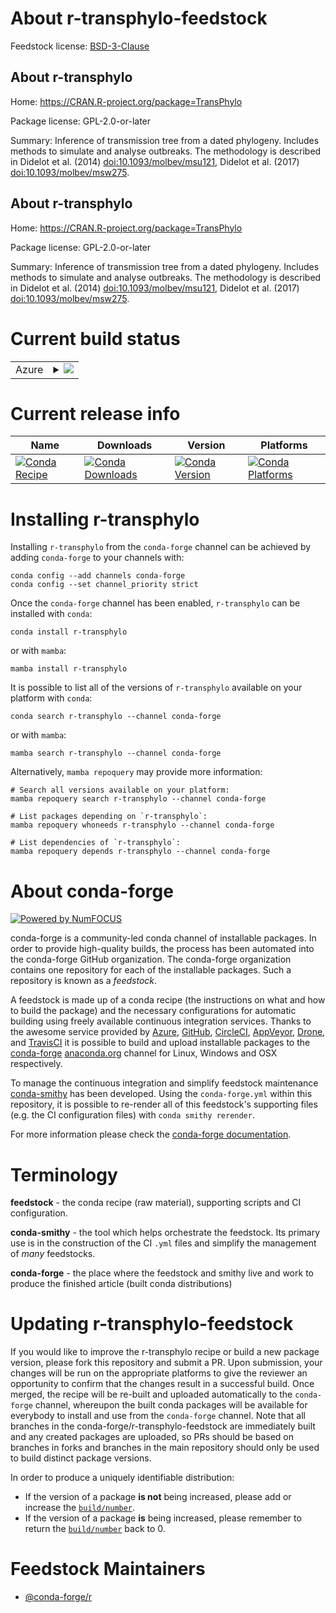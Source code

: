 About r-transphylo-feedstock
============================

Feedstock license: [BSD-3-Clause](https://github.com/conda-forge/r-transphylo-feedstock/blob/main/LICENSE.txt)


About r-transphylo
------------------

Home: https://CRAN.R-project.org/package=TransPhylo

Package license: GPL-2.0-or-later

Summary: Inference of transmission tree from a dated phylogeny. Includes methods to simulate and analyse outbreaks. The methodology is described in Didelot et al. (2014) <doi:10.1093/molbev/msu121>, Didelot et al. (2017) <doi:10.1093/molbev/msw275>.

About r-transphylo
------------------

Home: https://CRAN.R-project.org/package=TransPhylo

Package license: GPL-2.0-or-later

Summary: Inference of transmission tree from a dated phylogeny. Includes methods to simulate and analyse outbreaks. The methodology is described in Didelot et al. (2014) <doi:10.1093/molbev/msu121>, Didelot et al. (2017) <doi:10.1093/molbev/msw275>.

Current build status
====================


<table>
    
  <tr>
    <td>Azure</td>
    <td>
      <details>
        <summary>
          <a href="https://dev.azure.com/conda-forge/feedstock-builds/_build/latest?definitionId=10018&branchName=main">
            <img src="https://dev.azure.com/conda-forge/feedstock-builds/_apis/build/status/r-transphylo-feedstock?branchName=main">
          </a>
        </summary>
        <table>
          <thead><tr><th>Variant</th><th>Status</th></tr></thead>
          <tbody><tr>
              <td>linux_64_r_base4.4</td>
              <td>
                <a href="https://dev.azure.com/conda-forge/feedstock-builds/_build/latest?definitionId=10018&branchName=main">
                  <img src="https://dev.azure.com/conda-forge/feedstock-builds/_apis/build/status/r-transphylo-feedstock?branchName=main&jobName=linux&configuration=linux%20linux_64_r_base4.4" alt="variant">
                </a>
              </td>
            </tr><tr>
              <td>linux_64_r_base4.5</td>
              <td>
                <a href="https://dev.azure.com/conda-forge/feedstock-builds/_build/latest?definitionId=10018&branchName=main">
                  <img src="https://dev.azure.com/conda-forge/feedstock-builds/_apis/build/status/r-transphylo-feedstock?branchName=main&jobName=linux&configuration=linux%20linux_64_r_base4.5" alt="variant">
                </a>
              </td>
            </tr><tr>
              <td>osx_64_r_base4.4</td>
              <td>
                <a href="https://dev.azure.com/conda-forge/feedstock-builds/_build/latest?definitionId=10018&branchName=main">
                  <img src="https://dev.azure.com/conda-forge/feedstock-builds/_apis/build/status/r-transphylo-feedstock?branchName=main&jobName=osx&configuration=osx%20osx_64_r_base4.4" alt="variant">
                </a>
              </td>
            </tr><tr>
              <td>osx_64_r_base4.5</td>
              <td>
                <a href="https://dev.azure.com/conda-forge/feedstock-builds/_build/latest?definitionId=10018&branchName=main">
                  <img src="https://dev.azure.com/conda-forge/feedstock-builds/_apis/build/status/r-transphylo-feedstock?branchName=main&jobName=osx&configuration=osx%20osx_64_r_base4.5" alt="variant">
                </a>
              </td>
            </tr><tr>
              <td>win_64_r_base4.4</td>
              <td>
                <a href="https://dev.azure.com/conda-forge/feedstock-builds/_build/latest?definitionId=10018&branchName=main">
                  <img src="https://dev.azure.com/conda-forge/feedstock-builds/_apis/build/status/r-transphylo-feedstock?branchName=main&jobName=win&configuration=win%20win_64_r_base4.4" alt="variant">
                </a>
              </td>
            </tr><tr>
              <td>win_64_r_base4.5</td>
              <td>
                <a href="https://dev.azure.com/conda-forge/feedstock-builds/_build/latest?definitionId=10018&branchName=main">
                  <img src="https://dev.azure.com/conda-forge/feedstock-builds/_apis/build/status/r-transphylo-feedstock?branchName=main&jobName=win&configuration=win%20win_64_r_base4.5" alt="variant">
                </a>
              </td>
            </tr>
          </tbody>
        </table>
      </details>
    </td>
  </tr>
</table>

Current release info
====================

| Name | Downloads | Version | Platforms |
| --- | --- | --- | --- |
| [![Conda Recipe](https://img.shields.io/badge/recipe-r--transphylo-green.svg)](https://anaconda.org/conda-forge/r-transphylo) | [![Conda Downloads](https://img.shields.io/conda/dn/conda-forge/r-transphylo.svg)](https://anaconda.org/conda-forge/r-transphylo) | [![Conda Version](https://img.shields.io/conda/vn/conda-forge/r-transphylo.svg)](https://anaconda.org/conda-forge/r-transphylo) | [![Conda Platforms](https://img.shields.io/conda/pn/conda-forge/r-transphylo.svg)](https://anaconda.org/conda-forge/r-transphylo) |

Installing r-transphylo
=======================

Installing `r-transphylo` from the `conda-forge` channel can be achieved by adding `conda-forge` to your channels with:

```
conda config --add channels conda-forge
conda config --set channel_priority strict
```

Once the `conda-forge` channel has been enabled, `r-transphylo` can be installed with `conda`:

```
conda install r-transphylo
```

or with `mamba`:

```
mamba install r-transphylo
```

It is possible to list all of the versions of `r-transphylo` available on your platform with `conda`:

```
conda search r-transphylo --channel conda-forge
```

or with `mamba`:

```
mamba search r-transphylo --channel conda-forge
```

Alternatively, `mamba repoquery` may provide more information:

```
# Search all versions available on your platform:
mamba repoquery search r-transphylo --channel conda-forge

# List packages depending on `r-transphylo`:
mamba repoquery whoneeds r-transphylo --channel conda-forge

# List dependencies of `r-transphylo`:
mamba repoquery depends r-transphylo --channel conda-forge
```


About conda-forge
=================

[![Powered by
NumFOCUS](https://img.shields.io/badge/powered%20by-NumFOCUS-orange.svg?style=flat&colorA=E1523D&colorB=007D8A)](https://numfocus.org)

conda-forge is a community-led conda channel of installable packages.
In order to provide high-quality builds, the process has been automated into the
conda-forge GitHub organization. The conda-forge organization contains one repository
for each of the installable packages. Such a repository is known as a *feedstock*.

A feedstock is made up of a conda recipe (the instructions on what and how to build
the package) and the necessary configurations for automatic building using freely
available continuous integration services. Thanks to the awesome service provided by
[Azure](https://azure.microsoft.com/en-us/services/devops/), [GitHub](https://github.com/),
[CircleCI](https://circleci.com/), [AppVeyor](https://www.appveyor.com/),
[Drone](https://cloud.drone.io/welcome), and [TravisCI](https://travis-ci.com/)
it is possible to build and upload installable packages to the
[conda-forge](https://anaconda.org/conda-forge) [anaconda.org](https://anaconda.org/)
channel for Linux, Windows and OSX respectively.

To manage the continuous integration and simplify feedstock maintenance
[conda-smithy](https://github.com/conda-forge/conda-smithy) has been developed.
Using the ``conda-forge.yml`` within this repository, it is possible to re-render all of
this feedstock's supporting files (e.g. the CI configuration files) with ``conda smithy rerender``.

For more information please check the [conda-forge documentation](https://conda-forge.org/docs/).

Terminology
===========

**feedstock** - the conda recipe (raw material), supporting scripts and CI configuration.

**conda-smithy** - the tool which helps orchestrate the feedstock.
                   Its primary use is in the construction of the CI ``.yml`` files
                   and simplify the management of *many* feedstocks.

**conda-forge** - the place where the feedstock and smithy live and work to
                  produce the finished article (built conda distributions)


Updating r-transphylo-feedstock
===============================

If you would like to improve the r-transphylo recipe or build a new
package version, please fork this repository and submit a PR. Upon submission,
your changes will be run on the appropriate platforms to give the reviewer an
opportunity to confirm that the changes result in a successful build. Once
merged, the recipe will be re-built and uploaded automatically to the
`conda-forge` channel, whereupon the built conda packages will be available for
everybody to install and use from the `conda-forge` channel.
Note that all branches in the conda-forge/r-transphylo-feedstock are
immediately built and any created packages are uploaded, so PRs should be based
on branches in forks and branches in the main repository should only be used to
build distinct package versions.

In order to produce a uniquely identifiable distribution:
 * If the version of a package **is not** being increased, please add or increase
   the [``build/number``](https://docs.conda.io/projects/conda-build/en/latest/resources/define-metadata.html#build-number-and-string).
 * If the version of a package **is** being increased, please remember to return
   the [``build/number``](https://docs.conda.io/projects/conda-build/en/latest/resources/define-metadata.html#build-number-and-string)
   back to 0.

Feedstock Maintainers
=====================

* [@conda-forge/r](https://github.com/orgs/conda-forge/teams/r/)

